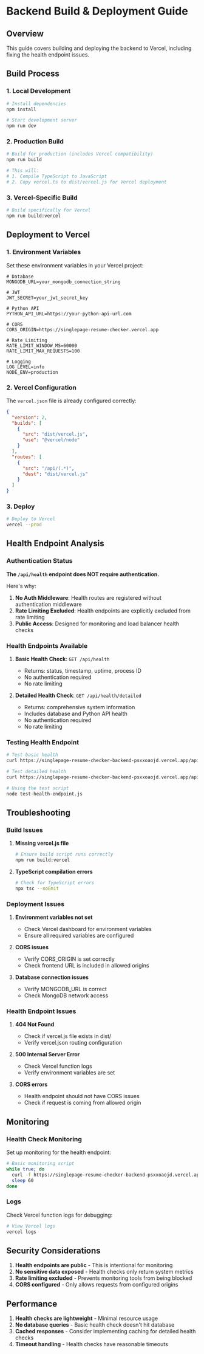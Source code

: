 # Backend Build & Deployment Guide

## Overview

This guide covers building and deploying the backend to Vercel, including fixing the health endpoint issues.

## Build Process

### 1. Local Development

```bash
# Install dependencies
npm install

# Start development server
npm run dev
```

### 2. Production Build

```bash
# Build for production (includes Vercel compatibility)
npm run build

# This will:
# 1. Compile TypeScript to JavaScript
# 2. Copy vercel.ts to dist/vercel.js for Vercel deployment
```

### 3. Vercel-Specific Build

```bash
# Build specifically for Vercel
npm run build:vercel
```

## Deployment to Vercel

### 1. Environment Variables

Set these environment variables in your Vercel project:

```env
# Database
MONGODB_URL=your_mongodb_connection_string

# JWT
JWT_SECRET=your_jwt_secret_key

# Python API
PYTHON_API_URL=https://your-python-api-url.com

# CORS
CORS_ORIGIN=https://singlepage-resume-checker.vercel.app

# Rate Limiting
RATE_LIMIT_WINDOW_MS=60000
RATE_LIMIT_MAX_REQUESTS=100

# Logging
LOG_LEVEL=info
NODE_ENV=production
```

### 2. Vercel Configuration

The `vercel.json` file is already configured correctly:

```json
{
  "version": 2,
  "builds": [
    {
      "src": "dist/vercel.js",
      "use": "@vercel/node"
    }
  ],
  "routes": [
    {
      "src": "/api/(.*)",
      "dest": "dist/vercel.js"
    }
  ]
}
```

### 3. Deploy

```bash
# Deploy to Vercel
vercel --prod
```

## Health Endpoint Analysis

### Authentication Status

**The `/api/health` endpoint does NOT require authentication.**

Here's why:

1. **No Auth Middleware**: Health routes are registered without authentication middleware
2. **Rate Limiting Excluded**: Health endpoints are explicitly excluded from rate limiting
3. **Public Access**: Designed for monitoring and load balancer health checks

### Health Endpoints Available

1. **Basic Health Check**: `GET /api/health`

   - Returns: status, timestamp, uptime, process ID
   - No authentication required
   - No rate limiting

2. **Detailed Health Check**: `GET /api/health/detailed`
   - Returns: comprehensive system information
   - Includes database and Python API health
   - No authentication required
   - No rate limiting

### Testing Health Endpoint

```bash
# Test basic health
curl https://singlepage-resume-checker-backend-psxxoaojd.vercel.app/api/health

# Test detailed health
curl https://singlepage-resume-checker-backend-psxxoaojd.vercel.app/api/health/detailed

# Using the test script
node test-health-endpoint.js
```

## Troubleshooting

### Build Issues

1. **Missing vercel.js file**

   ```bash
   # Ensure build script runs correctly
   npm run build:vercel
   ```

2. **TypeScript compilation errors**
   ```bash
   # Check for TypeScript errors
   npx tsc --noEmit
   ```

### Deployment Issues

1. **Environment variables not set**

   - Check Vercel dashboard for environment variables
   - Ensure all required variables are configured

2. **CORS issues**

   - Verify CORS_ORIGIN is set correctly
   - Check frontend URL is included in allowed origins

3. **Database connection issues**
   - Verify MONGODB_URL is correct
   - Check MongoDB network access

### Health Endpoint Issues

1. **404 Not Found**

   - Check if vercel.js file exists in dist/
   - Verify vercel.json routing configuration

2. **500 Internal Server Error**

   - Check Vercel function logs
   - Verify environment variables are set

3. **CORS errors**
   - Health endpoint should not have CORS issues
   - Check if request is coming from allowed origin

## Monitoring

### Health Check Monitoring

Set up monitoring for the health endpoint:

```bash
# Basic monitoring script
while true; do
  curl -f https://singlepage-resume-checker-backend-psxxoaojd.vercel.app/api/health || echo "Health check failed"
  sleep 60
done
```

### Logs

Check Vercel function logs for debugging:

```bash
# View Vercel logs
vercel logs
```

## Security Considerations

1. **Health endpoints are public** - This is intentional for monitoring
2. **No sensitive data exposed** - Health checks only return system metrics
3. **Rate limiting excluded** - Prevents monitoring tools from being blocked
4. **CORS configured** - Only allows requests from configured origins

## Performance

1. **Health checks are lightweight** - Minimal resource usage
2. **No database queries** - Basic health check doesn't hit database
3. **Cached responses** - Consider implementing caching for detailed health checks
4. **Timeout handling** - Health checks have reasonable timeouts
